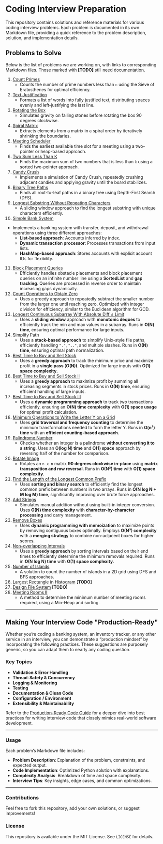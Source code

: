 # Coding Interview Preparation

This repository contains solutions and reference materials for various coding interview problems. Each problem is documented in its own Markdown file, providing a quick reference to the problem description, solution, and implementation details.

## Problems to Solve

Below is the list of problems we are working on, with links to corresponding Markdown files. Those marked with **[TODO]** still need documentation.

1. [Count Primes](count_primes.md)  
   - Counts the number of prime numbers less than `n` using the Sieve of Eratosthenes for optimal efficiency.
2. [Text Justification](text_justification.md)  
   - Formats a list of words into fully justified text, distributing spaces evenly and left-justifying the last line.
3. [Rotating the Box](rotate_box.md)  
   - Simulates gravity on falling stones before rotating the box 90 degrees clockwise.
4. [Spiral Matrix](spiral_matrix.md)  
   - Extracts elements from a matrix in a spiral order by iteratively shrinking the boundaries.
5. [Meeting Scheduler](meeting_scheduler.md)  
   - Finds the earliest available time slot for a meeting using a two-pointer or heap-based approach.
6. [Two Sum Less Than K](two_sum_less_than_k.md)  
   - Finds the maximum sum of two numbers that is less than `k` using a sorted two-pointer approach.
7. [Candy Crush](candy_crush.md)  
   - Implements a simulation of Candy Crush, repeatedly crushing adjacent candies and applying gravity until the board stabilizes.
8. [Binary Tree Paths](binary_tree_paths.md)  
   - Finds all root-to-leaf paths in a binary tree using Depth-First Search (DFS).
9. [Longest Substring Without Repeating Characters](longest_substring_no_repeats.md)  
   - A sliding window approach to find the longest substring with unique characters efficiently.  
10. [Simple Bank System](simple_bank_system.md)  
   - Implements a banking system with transfer, deposit, and withdrawal operations using three different approaches:
        - **List-based approach**: Accounts inferred by index.
        - **Dynamic transaction processor**: Processes transactions from input lists.
        - **HashMap-based approach**: Stores accounts with explicit account IDs for flexibility.
11. [Block Placement Queries](block_placement_queries.md)  
    - Efficiently handles obstacle placements and block placement queries on an infinite number line using a **SortedList** and **gap tracking**. Queries are processed in reverse order to maintain increasing gaps dynamically.
12. [Count Operations to Obtain Zero](count_operations_to_zero.md)  
    - Uses a greedy approach to repeatedly subtract the smaller number from the larger one until reaching zero. Optimized with integer division for efficiency, similar to the Euclidean algorithm for GCD.
13. [Longest Continuous Subarray With Absolute Diff ≤ Limit](longest_continuous_subarray.md)  
    - Uses a **sliding window** approach with **monotonic deques** to efficiently track the min and max values in a subarray. Runs in **O(N) time**, ensuring optimal performance for large inputs.
14. [Simplify Path](simplify_unix_path.md)  
    - Uses a **stack-based approach** to simplify Unix-style file paths, efficiently handling `"."`, `".."`, and multiple slashes. Runs in **O(N) time**, ensuring optimal path normalization.
15. [Best Time to Buy and Sell Stock](best_time_to_buy_sell_stock.md)  
    - Uses a **greedy approach** to track the minimum price and maximize profit in a **single pass (O(N))**. Optimized for large inputs with **O(1) space complexity**.
16. [Best Time to Buy and Sell Stock II](best_time_to_buy_sell_stock_ii.md)  
    - Uses a **greedy approach** to maximize profit by summing all increasing segments in stock prices. Runs in **O(N) time**, ensuring efficient handling of large inputs.
17. [Best Time to Buy and Sell Stock III](best_time_to_buy_sell_stock_iii.md)  
    - Uses a **dynamic programming approach** to track two transactions efficiently, ensuring an **O(N) time complexity** with **O(1) space usage** for optimal profit calculation.
18. [Minimum Operations to Write the Letter Y on a Grid](minimum_operations_write_y.md)  
    - Uses **grid traversal and frequency counting** to determine the minimum transformations needed to form the letter Y. Runs in **O(n²) time** with an **efficient counting-based approach**.  
19. [Palindrome Number](palindrome_number.md)  
    - Checks whether an integer is a palindrome **without converting it to a string**. Uses an **O(log N) time** and **O(1) space** approach by reversing half of the number for comparison.
20. [Rotate Image](rotate_image.md)  
    - Rotates an `n x n` matrix **90 degrees clockwise in-place** using **matrix transposition and row reversal**. Runs in **O(N²) time** with **O(1) space complexity**.
21. [Find the Length of the Longest Common Prefix](longest_common_prefix_length.md)  
    - Uses **sorting and binary search** to efficiently find the longest common prefix between numbers in two arrays. Runs in **O(N log N + M log M) time**, significantly improving over brute force approaches.
22. [Add Strings](add_strings.md)  
    - Simulates manual addition without using built-in integer conversion. Uses **O(N) time complexity** with **character-by-character processing** and carry management.
23. [Remove Boxes](remove_boxes.md)  
    - Uses **dynamic programming with memoization** to maximize points by removing contiguous boxes optimally. Employs **O(N³) complexity** with a **merging strategy** to combine non-adjacent boxes for higher scores.
24. [Non-overlapping Intervals](non_overlapping_intervals.md)  
    - Uses a **greedy approach** by sorting intervals based on their end times to efficiently determine the minimum removals required. Runs in **O(N log N) time** with **O(1) space complexity**.
25. [Number of Islands](number_of_islands.md)  
    - A solution to count the number of islands in a 2D grid using DFS and BFS approaches.  
26. [Largest Rectangle in Histogram](largest_rectangle_histogram.md) **[TODO]**  
27. [Design File System](design_file_system.md) **[TODO]**  
28. [Meeting Rooms II](meeting_rooms_ii.md)  
    - A method to determine the minimum number of meeting rooms required, using a Min-Heap and sorting.  

---

## Making Your Interview Code "Production-Ready"

Whether you’re coding a banking system, an inventory tracker, or any other service in an interview, you can demonstrate a “production mindset” by incorporating the following practices. These suggestions are purposely generic, so you can adapt them to nearly any coding question.

### Key Topics
- **Validation & Error Handling**
- **Thread-Safety & Concurrency**
- **Logging & Monitoring**
- **Testing**
- **Documentation & Clean Code**
- **Configuration / Environment**
- **Extensibility & Maintainability**

Refer to the [Production-Ready Code Guide](production_ready_code.md) for a deeper dive into best practices for writing interview code that closely mimics real-world software development.

---

### **Usage**
Each problem’s Markdown file includes:
- **Problem Description**: Explanation of the problem, constraints, and expected output.
- **Code Implementation**: Optimized Python solution with explanations.
- **Complexity Analysis**: Breakdown of time and space complexity.
- **Interview Tips**: Key insights, edge cases, and common optimizations.

---

### **Contributions**
Feel free to fork this repository, add your own solutions, or suggest improvements!

### **License**
This repository is available under the MIT License. See `LICENSE` for details.

